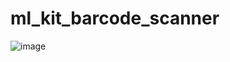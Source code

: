 # ml_kit_barcode_scanner

![image](https://user-images.githubusercontent.com/54174389/184532479-7b603cb1-bbec-4b76-b911-3b1cc6b9a1de.png)
